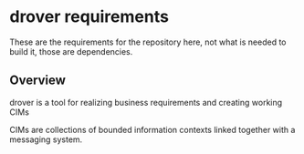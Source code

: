 # drover requirements
These are the requirements for the repository here, 
not what is needed to build it, those are dependencies.

## Overview
drover is a tool for realizing business requirements and creating working CIMs

CIMs are collections of bounded information contexts linked together with a messaging system.


